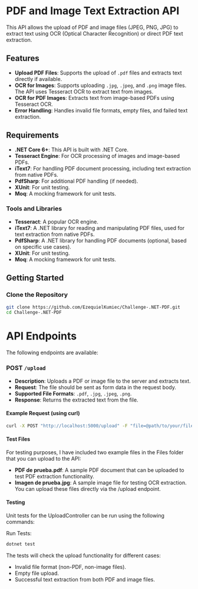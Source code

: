 # PDF and Image Text Extraction API

This API allows the upload of PDF and image files (JPEG, PNG, JPG) to extract text using OCR (Optical Character Recognition) or direct PDF text extraction.

## Features

- **Upload PDF Files**: Supports the upload of `.pdf` files and extracts text directly if available.
- **OCR for Images**: Supports uploading `.jpg`, `.jpeg`, and `.png` image files. The API uses Tesseract OCR to extract text from images.
- **OCR for PDF Images**: Extracts text from image-based PDFs using Tesseract OCR.
- **Error Handling**: Handles invalid file formats, empty files, and failed text extraction.

## Requirements

- **.NET Core 6+**: This API is built with .NET Core.
- **Tesseract Engine**: For OCR processing of images and image-based PDFs.
- **iText7**: For handling PDF document processing, including text extraction from native PDFs.
- **PdfSharp**: For additional PDF handling (if needed).
- **XUnit**: For unit testing.
- **Moq**: A mocking framework for unit tests.

### Tools and Libraries

- **Tesseract**: A popular OCR engine.
- **iText7**: A .NET library for reading and manipulating PDF files, used for text extraction from native PDFs.
- **PdfSharp**: A .NET library for handling PDF documents (optional, based on specific use cases).
- **XUnit**: For unit testing.
- **Moq**: A mocking framework for unit tests.

## Getting Started

### Clone the Repository

```bash
git clone https://github.com/EzequielKumiec/Challenge-.NET-PDF.git
cd Challenge-.NET-PDF
```
# API Endpoints

The following endpoints are available:

### POST `/upload`

- **Description**: Uploads a PDF or image file to the server and extracts text.
- **Request**: The file should be sent as form data in the request body.
- **Supported File Formats**: `.pdf`, `.jpg`, `.jpeg`, `.png`.
- **Response**: Returns the extracted text from the file.

#### Example Request (using curl)

```bash
curl -X POST "http://localhost:5000/upload" -F "file=@path/to/your/file.pdf"
```
#### Test Files
For testing purposes, I have included two example files in the Files folder that you can upload to the API:

- **PDF de prueba.pdf**: A sample PDF document that can be uploaded to test PDF extraction functionality.
- **Imagen de prueba.jpg**: A sample image file for testing OCR extraction.
You can upload these files directly via the /upload endpoint.

#### Testing
Unit tests for the UploadController can be run using the following commands:

Run Tests:

```bash
dotnet test
```
The tests will check the upload functionality for different cases:

- Invalid file format (non-PDF, non-image files).
- Empty file upload.
- Successful text extraction from both PDF and image files.
